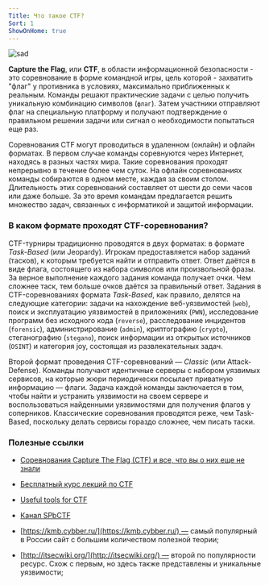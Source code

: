 ```yaml
---
Title: Что такое CTF?
Sort: 1
ShowOnHome: true
---
```



![sad](image.jpeg)

**Capture the Flag**, или **CTF**, в области информационной безопасности - это соревнование в форме командной игры, цель которой - захватить "флаг" у противника в условиях, максимально приближенных к реальным. Команды решают практические задачи с целью получить уникальную комбинацию символов (<code>флаг</code>). Затем участники отправляют флаг на специальную платформу и получают подтверждение о правильном решении задачи или сигнал о необходимости попытаться еще раз.

Соревнования CTF могут проводиться в удаленном (онлайн) и офлайн форматах. В первом случае команды соревнуются через Интернет, находясь в разных частях мира. Такие соревнования проходят непрерывно в течение более чем суток. На офлайн соревнованиях команды собираются в одном месте, каждая за своим столом. Длительность этих соревнований составляет от шести до семи часов или даже больше. За это время командам предлагается решить множество задач, связанных с информатикой и защитой информации.

### В каком формате проходят CTF-соревнования?

CTF-турниры традиционно проводятся в двух форматах: в формате *Task-Based* (или Jeopardy). Игрокам предоставляется набор заданий (тасков), к которым требуется найти и отправить ответ. Ответ даётся в виде флага, состоящего из набора символов или произвольной фразы. За верное выполнение каждого задания команда получает очки. Чем сложнее таск, тем больше очков даётся за правильный ответ. Задания в CTF-соревнованиях формата *Task-Based*, как правило, делятся на следующие категории: задачи на нахождение веб-уязвимостей (`web`), поиск и эксплуатацию уязвимостей в приложениях (`PWN`), исследование программ без исходного кода (`reverse`), расследование инцидентов (`forensic`), администрирование (`admin`), криптографию (`crypto`), стеганографию (`stegano`), поиск информации из открытых источников (`OSINT`) и категория joy, состоящая из развлекательных задач.

Второй формат проведения CTF-соревнований — *Classic* (или Attack-Defense). Команды получают идентичные серверы с набором уязвимых сервисов, на которые жюри периодически посылает приватную информацию — флаги. Задача каждой команды заключается в том, чтобы найти и устранить уязвимости на своем сервере и воспользоваться найденными уязвимостями для получения флагов у соперников. Классические соревнования проводятся реже, чем Task-Based, поскольку делать сервисы гораздо сложнее, чем писать таски.


### Полезные ссылки
- [Соревнования Capture The Flag (CTF) и все, что вы о них еще не знали](https://habr.com/ru/companies/swordfish_security/articles/734324)
- [Бесплатный курс лекций по CTF](https://stepik.org/course/61237/promo)
- [Useful tools for CTF](http://delimitry.blogspot.com/2014/10/useful-tools-for-ctf.html)
- [Канал SPbCTF](https://www.youtube.com/channel/UCaqi7baKiDd8jMR_fyjjccw)

- [https://kmb.cybber.ru/](https://kmb.cybber.ru/) — самый популярный в России сайт с большим количеством полезной теории;
- [http://itsecwiki.org/](http://itsecwiki.org/) — второй по популярности ресурс. Схож с первым, но здесь также представлены и уникальные уязвимости;